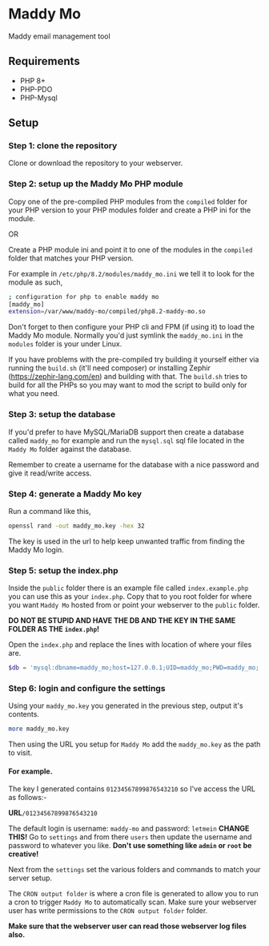 # Maddy Mo
Maddy email management tool

## Requirements
* PHP 8+
* PHP-PDO
* PHP-Mysql

## Setup

### Step 1: clone the repository
Clone or download the repository to your webserver.

### Step 2: setup up the Maddy Mo PHP module
Copy one of the pre-compiled PHP modules from the `compiled` folder for your PHP version to your PHP modules folder and create a PHP ini for the module.

OR

Create a PHP module ini and point it to one of the modules in the `compiled` folder that matches your PHP version.

For example in `/etc/php/8.2/modules/maddy_mo.ini` we tell it to look for the module as such,
```sh
; configuration for php to enable maddy mo
[maddy_mo]
extension=/var/www/maddy-mo/compiled/php8.2-maddy-mo.so
```

Don't forget to then configure your PHP cli and FPM (if using it) to load the Maddy Mo module. Normally you'd just symlink the `maddy_mo.ini` in the `modules` folder is your under Linux.

If you have problems with the pre-compiled try building it yourself either via running the `build.sh` (it'll need composer) or installing Zephir (https://zephir-lang.com/en) and building with that. The `build.sh` tries to build for all the PHPs so you may want to mod the script to build only for what you need.

### Step 3: setup the database
If you'd prefer to have MySQL/MariaDB support then create a database called `maddy_mo` for example and run the 
`mysql.sql` sql file located in the `Maddy Mo` folder against the database.

Remember to create a username for the database with a nice password and give it read/write access.

### Step 4: generate a Maddy Mo key
Run a command like this,
```sh
openssl rand -out maddy_mo.key -hex 32
```

The key is used in the url to help keep unwanted traffic from finding the Maddy Mo login.

### Step 5: setup the index.php
Inside the `public` folder there is an example file called `index.example.php` you can use this as your `index.php`. Copy that to you root folder for where you want `Maddy Mo` hosted from or point your webserver to the `public` folder.

**DO NOT BE STUPID AND HAVE THE DB AND THE KEY IN THE SAME FOLDER AS THE `index.php`!**

Open the `index.php` and replace the lines with location of where your files are.
```php
$db = 'mysql:dbname=maddy_mo;host=127.0.0.1;UID=maddy_mo;PWD=maddy_mo;';
```

### Step 6: login and configure the settings
Using your `maddy_mo.key` you generated in the previous step, output it's contents.

```sh
more maddy_mo.key
```

Then using the URL you setup for `Maddy Mo` add the `maddy_mo.key` as the path to visit.

#### For example. ####

The key I generated contains `01234567899876543210` so I've access the URL as follows:-

**URL**`/01234567899876543210`

The default login is username: `maddy-mo` and password: `letmein` **CHANGE THIS!** Go to `settings` and from there `users` then update the username and password to whatever you like. 
**Don't use something like `admin` or `root` be creative!**

Next from the `settings` set the various folders and commands to match your server setup.

The `CRON output folder` is where a cron file is generated to allow you to run a cron to trigger `Maddy Mo` to automatically scan. Make sure your webserver user has write permissions to the `CRON output folder` folder.

**Make sure that the webserver user can read those webserver log files also.**